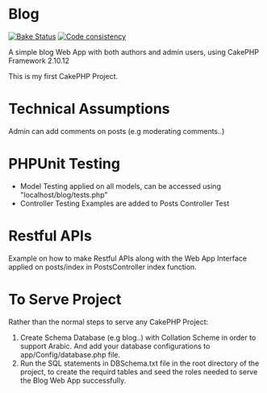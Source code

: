 # Blog
[![Bake Status](https://secure.travis-ci.org/cakephp/cakephp.png?branch=master)](https://travis-ci.org/cakephp/cakephp) 
[![Code consistency](https://squizlabs.github.io/PHP_CodeSniffer/analysis/cakephp/cakephp/grade.svg)](https://squizlabs.github.io/PHP_CodeSniffer/analysis/cakephp/cakephp/)

A simple blog Web App with both authors and admin users, using CakePHP Framework 2.10.12

This is my first CakePHP Project.

# Technical Assumptions
Admin can add comments on posts (e.g moderating comments..)

# PHPUnit Testing
- Model Testing applied on all models, can be accessed using "localhost/blog/tests.php"
- Controller Testing Examples are added to Posts Controller Test

# Restful APIs
Example on how to make Restful APIs along with the Web App Interface applied on posts/index in PostsController index function.

# To Serve Project
Rather than the normal steps to serve any CakePHP Project:
1. Create Schema Database (e.g blog..) with Collation Scheme in order to support Arabic. And add your database configurations to app/Config/database.php file.
2. Run the SQL statements in DBSchema.txt file in the root directory of the project, to create the requird tables and seed the roles needed to serve the Blog Web App successfully.